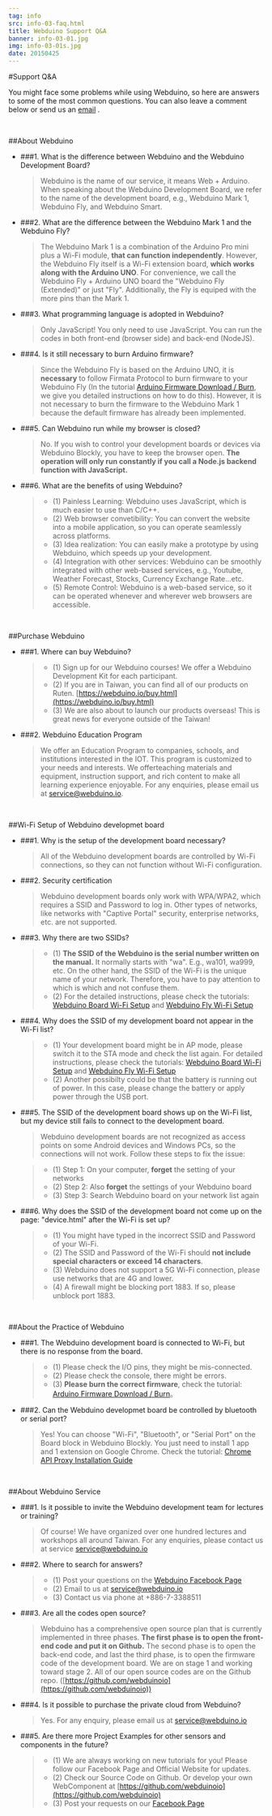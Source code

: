 ```yaml
---
tag: info
src: info-03-faq.html
title: Webduino Support Q&A
banner: info-03-01.jpg
img: info-03-01s.jpg
date: 20150425
---
```


<!-- @@master  = ../../_layout.html-->

<!-- @@block  =  meta-->

<title>Webduino Support Q&A :::: Webduino = Web × Arduino</title>

<meta name="description" content="You might face some problems while using Webduino, so here are answers to some of the most common questions. You can also leave a comment below or send us an email.">

<meta itemprop="description" content="You might face some problems while using Webduino, so here are answers to some of the most common questions. You can also leave a comment below or send us an email.">

<meta property="og:description" content="You might face some problems while using Webduino, so here are answers to some of the most common questions. You can also leave a comment below or send us an email.">

<meta property="og:title" content="Webduino Support Q&A" >

<meta property="og:url" content="https://webduino.io/tutorials/info-03-faq.html">

<meta property="og:image" content="https://webduino.io/img/tutorials/info-03-01s.jpg">

<meta itemprop="image" content="https://webduino.io/img/tutorials/info-03-01s.jpg">

<include src="../_include-tutorials.html"></include>

<!-- @@close-->

<!-- @@block  =  preAndNext-->

<include src="../_include-tutorials-content.html"></include>

<!-- @@close-->



<!-- @@block  =  tutorials-->

#Support Q&A

You might face some problems while using Webduino, so here are answers to some of the most common questions. You can also leave a comment below or send us an [email](mailto:service@webduino.io) .

<br/>

##About Webduino

- ###1. What is the difference between Webduino and the Webduino Development Board?

	> Webduino is the name of our service, it means Web + Arduino. When speaking about the Webduino Development Board, we refer to the name of the development board, e.g., Webduino Mark 1, Webduino Fly, and Webduino Smart.

- ###2. What are the difference between the Webduino Mark 1 and the Webduino Fly?

	>The Webduino Mark 1 is a combination of the Arduino Pro mini plus a Wi-Fi module, **that can function independently**. However, the Webduino Fly itself is a Wi-Fi extension board, **which works along with the Arduino UNO**. For convenience, we call the Webduino Fly + Arduino UNO board the "Webduino Fly (Extended)" or just "Fly". Additionally, the Fly is equiped with the more pins than the Mark 1.

- ###3. What programming language is adopted in Webduino?

	>Only JavaScript! You only need to use JavaScript. You can run the codes in both front-end (browser side) and back-end (NodeJS).

- ###4. Is it still necessary to burn Arduino firmware?

	>Since the Webduino Fly is based on the Arduino UNO, it is **necessary** to follow  Firmata Protocol to burn firmware to your Webduino Fly (In the tutorial [Arduino Firmware Download / Burn](info-07-arduino-ino.html), we give you detailed instructions on how to do this). However, it is not necessary to burn the firmware to the Webduino Mark 1 because the default firmware has already been implemented.

- ###5. Can Webduino run while my browser is closed?

	>No. If you wish to control your development boards or devices via Webduino Blockly, you have to keep the browser open. **The operation will only run constantly if you call a Node.js backend function with JavaScript.**

- ###6. What are the benefits of using Webduino?

	>- (1) Painless Learning: Webduino uses JavaScript, which is much easier to use than C/C++.
	>- (2) Web browser convetibility: You can convert the website into a mobile application, so you can operate seamlessly across platforms.
	>- (3) Idea realization: You can easily make a prototype by using Webduino, which speeds up your development.
	>- (4) Integration with other services: Webduino can be smoothly integrated with other web-based services, e.g., Youtube, Weather Forecast, Stocks, Currency Exchange Rate...etc.
	>- (5) Remote Control:  Webduino is a web-based service, so it can be operated whenever and wherever web browsers are accessible.

<br/>

##Purchase Webduino

- ###1. Where can buy Webduino?

	>- (1) Sign up for our Webduino courses! We offer a Webduino Development Kit for each participant.
	>- (2) If you are in Taiwan, you can find all of our products on Ruten. [https://webduino.io/buy.html](https://webduino.io/buy.html) 
	>- (3) We are also about to launch our products overseas! This is great news for everyone outside of the Taiwan!

- ###2. Webduino Education Program

	>We offer an Education Program to companies, schools, and institutions interested in the IOT. This program is customized to your needs and interests. We offerteaching materials and equipment, instruction support, and rich content to make all  learning experience enjoyable. For any enquiries, please email us at [service@webduino.io](mailto:service@webduino.io).

<br/>

##Wi-Fi Setup of Webduino developmet board 

- ###1. Why is the setup of the development board necessary?

	>All of the Webduino development boards are controlled by Wi-Fi connections, so they can not function without Wi-Fi configuration.

- ###2. Security certification

	>Webduino development boards only work with WPA/WPA2, which requires a SSID and Password to log in. Other types of networks, like networks with "Captive Portal" security, enterprise networks, etc. are not supported.

- ###3. Why there are two SSIDs?

	>- (1) **The SSID of the Webduino is the serial number written on the manual.** It normally starts with "wa". E.g., wa101, wa999, etc. On the other hand, the SSID of the Wi-Fi is the unique name of your network. Therefore, you have to pay attention to which is which and not confuse them.
	>- (2) For the detailed instructions, please check the tutorials: [Webduino Board Wi-Fi Setup](info-02-setup.html) and [Webduino Fly Wi-Fi Setup](info-04-uno-setup.html)

- ###4. Why does the SSID of my development board not appear in the Wi-Fi list?

	>- (1) Your development board might be in AP mode, please switch it to the STA mode and check the list again. For detailed instructions, please check the tutorials: [Webduino Board Wi-Fi Setup](info-02-setup.html) and [Webduino Fly Wi-Fi Setup](info-04-uno-setup.html)
	>- (2) Another possibilty could be that the battery is running out of power. In this case, please change the battery or apply power through the USB port.

- ###5. The SSID of the development board shows up on the Wi-Fi list, but my device still fails to connect to the development board.

	>Webduino development boards are not recognized as access points on some Android devices and Windows PCs, so the connections will not work. Follow these steps to fix the issue:

	>- (1) Step 1: On your computer, **forget** the setting of your networks
	>- (2) Step 2: Also **forget** the settings of your Webduino board
	>- (3) Step 3: Search Webduino board on your network list again

- ###6. Why does the SSID of the development board not come up on the page: "device.html" after the Wi-Fi is set up?

	>- (1) You might have typed in the incorrect SSID and Password of your Wi-Fi.
	>- (2) The SSID and Password of the Wi-Fi should **not include special characters or exceed 14 characters**.
	>- (3) Webduino does not support a 5G Wi-Fi connection, please use networks that are 4G and lower.
	>- (4) A firewall might be blocking port 1883. If so, please unblock port 1883.

<br/>

##About the Practice of Webduino 

- ###1. The Webduino development board is connected to Wi-Fi, but there is no response from the board.

	>- (1) Please check the I/O pins, they might be mis-connected.
	>- (2) Please check the console, there might be errors.
	>- (3) **Please burn the correct firmware**, check the tutorial: [Arduino Firmware Download / Burn](info-07-arduino-ino.html)。

- ###2. Can the Webduino developmet board be controlled by bluetooth or serial port?

	>Yes! You can choose "Wi-Fi", "Bluetooth", or "Serial Port" on the Board block in Webduino Blockly. You just need to install 1 app and 1 extension on Google Chrome. Check the tutorial: [Chrome API Proxy Installation Guide](info-05-chrome-api-proxy.html)

<br/>

##About Webduino Service

- ###1. Is it possible to invite the Webduino development team for lectures or training?

	>Of course! We have organized over one hundred lectures and workshops all around Taiwan. For any enquiries, please contact us at service [service@webduino.io](mailto:service@webduino.io)

- ###2. Where to search for answers?

	>- (1) Post your questions on the [Webduino Facebook Page](https://www.facebook.com/webduino/) 
	>- (2) Email to us at [service@webduino.io](mailto:service@webduino.io) 
	>- (3) Contact us via phone at +886-7-3388511

- ###3. Are all the codes open source?

	>Webduino has a comprehensive open source plan that is currently implemented in three phases. **The first phase is to open the front-end code and put it on Github.** The second phase is to open the back-end code, and last the third phase, is to open the firmware code of the development board. We are  on stage 1 and working toward stage 2. All of our open source codes are on the Github repo. ([https://github.com/webduinoio](https://github.com/webduinoio))

- ###4. Is it possible to purchase the private cloud from Webduino?

	>Yes. For any enquiry, please email us at [service@webduino.io](mailto:service@webduino.io)

- ###5. Are there more Project Examples for other sensors and components in the future?

	>- (1) We are always working on new tutorials for you! Please follow our Facebook Page and Official Website for updates.
	>- (2) Check our Source Code on Github. Or develop your own WebComponent at [https://github.com/webduinoio](https://github.com/webduinoio) 
	>- (3) Post your requests on our [Facebook Page](https://www.facebook.com/webduino/)



<!-- @@close-->